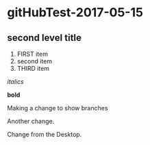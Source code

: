 # gitHubTest-2017-05-15

## second level title

1. FIRST item
2. second item
2. THIRD item

*italics*

**bold**


Making a change to show branches


Another change.

Change from the Desktop.

